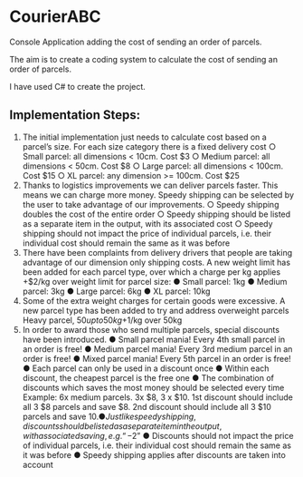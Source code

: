 # CourierABC
Console Application adding the cost of sending an order of parcels.

The aim is to create a coding system to calculate the cost of sending an order of parcels.

I have used C# to create the project.

## Implementation Steps:

1) The initial implementation just needs to calculate cost based on a parcel’s size. For each
size category there is a fixed delivery cost
○ Small parcel: all dimensions < 10cm. Cost $3
○ Medium parcel: all dimensions < 50cm. Cost $8
○ Large parcel: all dimensions < 100cm. Cost $15
○ XL parcel: any dimension >= 100cm. Cost $25
2) Thanks to logistics improvements we can deliver parcels faster. This means we can
charge more money. Speedy shipping can be selected by the user to take advantage of our
improvements.
○ Speedy shipping doubles the cost of the entire order
○ Speedy shipping should be listed as a separate item in the output, with its
associated cost
○ Speedy shipping should not impact the price of individual parcels, i.e. their
individual cost should remain the same as it was before
3) There have been complaints from delivery drivers that people are taking advantage of
our dimension only shipping costs. A new weight limit has been added for each parcel type,
over which a charge per kg applies
+$2/kg over weight limit for parcel size:
● Small parcel: 1kg
● Medium parcel: 3kg
● Large parcel: 6kg
● XL parcel: 10kg
4) Some of the extra weight charges for certain goods were excessive. A new parcel type
has been added to try and address overweight parcels
Heavy parcel, $50 up to 50kg +$1/kg over 50kg
5) In order to award those who send multiple parcels, special discounts have been
introduced.
● Small parcel mania! Every 4th small parcel in an order is free!
● Medium parcel mania! Every 3rd medium parcel in an order is free!
● Mixed parcel mania! Every 5th parcel in an order is free!
● Each parcel can only be used in a discount once
● Within each discount, the cheapest parcel is the free one
● The combination of discounts which saves the most money should be selected
every time
Example:
6x medium parcels. 3x $8, 3 x $10. 1st discount should include all 3 $8 parcels and save $8.
2nd discount should include all 3 $10 parcels and save $10.
● Just like speedy shipping, discounts should be listed as a separate item in the
output, with associated saving, e.g. “-$2”
● Discounts should not impact the price of individual parcels, i.e. their individual cost
should remain the same as it was before
● Speedy shipping applies after discounts are taken into account
